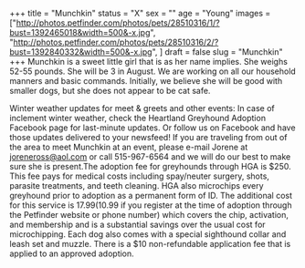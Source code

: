 +++
title = "Munchkin"
status = "X"
sex = ""
age = "Young"
images = ["http://photos.petfinder.com/photos/pets/28510316/1/?bust=1392465018&width=500&-x.jpg",
"http://photos.petfinder.com/photos/pets/28510316/2/?bust=1392840332&width=500&-x.jpg",
]
draft = false
slug = "Munchkin"
+++
Munchkin is a sweet little girl that is as her name implies. She weighs 52-55 pounds. She will be 3 in August. We are working on all our household manners and basic commands. Initially, we believe she will be good with smaller dogs, but she does not appear to be cat safe.

Winter weather updates for meet & greets and other events: In case of inclement winter weather, check the Heartland Greyhound Adoption Facebook page for last-minute updates. Or follow us on Facebook and have those updates delivered to your newsfeed!
If you are traveling from out of the area to meet Munchkin at an event, please e-mail Jorene at joreneross@aol.com or call 515-967-6564 and we will do our best to make sure she is present.The adoption fee for greyhounds through HGA is $250. This fee pays for medical costs including spay/neuter surgery, shots, parasite treatments, and teeth cleaning. HGA also microchips every greyhound prior to adoption as a permanent form of ID. The additional cost for this service is $17.99 ($10.99 if you register at the time of adoption through the Petfinder website or phone number) which covers the chip, activation, and membership and is a substantial savings over the usual cost for microchipping. Each dog also comes with a special sighthound collar and leash set and muzzle. There is a $10 non-refundable application fee that is applied to an approved adoption.
